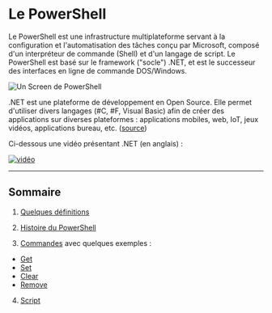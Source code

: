 # Le PowerShell

Le PowerShell est une infrastructure multiplateforme servant à la configuration et l'automatisation des tâches conçu par Microsoft, composé d'un interpréteur de commande (Shell) et d'un langage de script. Le PowerShell est basé sur le framework ("socle") .NET, et est le successeur des interfaces en ligne de commande DOS/Windows.

![Un Screen de PowerShell](https://user-images.githubusercontent.com/73824294/102160741-4c34ca80-3e86-11eb-980b-49e765ca922d.png)

.NET est une plateforme de développement en Open Source. Elle permet d'utiliser divers langages (#C, #F, Visual Basic) afin de créer des applications sur diverses plateformes : applications mobiles, web, IoT, jeux vidéos, applications bureau, etc. ([source](https://docs.microsoft.com/en-us/dotnet/core/introduction))

Ci-dessous une vidéo présentant .NET (en anglais) :

[![vidéo](https://user-images.githubusercontent.com/73824294/102161730-21e40c80-3e88-11eb-9217-f35eece9b3ef.PNG)](https://youtu.be/eIHKZfgddLM?t=17)

---------------------------------------------------------------------------

## Sommaire

1. [Quelques définitions](https://github.com/aletrou/Cours-Linux/blob/main/d%C3%A9finitions.md)

2. [Histoire du PowerShell](https://github.com/aletrou/Cours-Linux/blob/main/histoire.md)

3. [Commandes](https://github.com/aletrou/Cours-Linux/blob/main/commandes.md) avec quelques exemples :
  * [Get](https://github.com/aletrou/Cours-Linux/blob/main/cmdlet/get.md)
  * [Set](https://github.com/aletrou/Cours-Linux/blob/main/cmdlet/set.md)
  * [Clear](https://github.com/aletrou/Cours-Linux/blob/main/cmdlet/clear.md)
  * [Remove](https://github.com/aletrou/Cours-Linux/blob/main/cmdlet/remove.md)

4. [Script](https://github.com/aletrou/Cours-Linux/blob/main/script.md)
